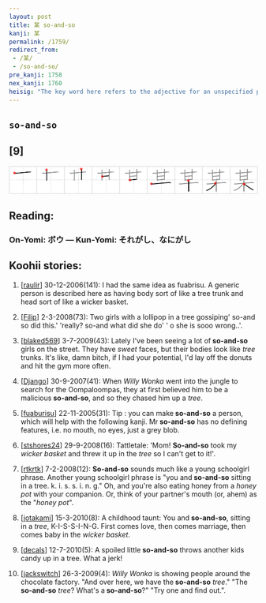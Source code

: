 ```yaml
---
layout: post
title: 某 so-and-so
kanji: 某
permalink: /1759/
redirect_from:
 - /某/
 - /so-and-so/
pre_kanji: 1758
nex_kanji: 1760
heisig: "The key word here refers to the adjective for an unspecified person or thing. Its elements: <i>wicker basket</i> . . . <i>tree</i>."
---
```


## `so-and-so`

## [9]

<div class="stroke"><img src="../images/E69F90.png" /></div>

## Reading:

### On-Yomi: ボウ &mdash; Kun-Yomi: それがし、なにがし

## Koohii stories:

1) [<a href="http://kanji.koohii.com/profile/raulir">raulir</a>] 30-12-2006(141): I had the same idea as fuabrisu. A generic person is described here as having body sort of like a tree trunk and head sort of like a wicker basket. 

2) [<a href="http://kanji.koohii.com/profile/Filip">Filip</a>] 2-3-2008(73): Two girls with a lollipop in a tree gossiping&#039; so-and so did this.&#039; &#039;really? so-and what did she do&#039; &#039; o she is sooo wrong..&#039;. 

3) [<a href="http://kanji.koohii.com/profile/blaked569">blaked569</a>] 3-7-2009(43): Lately I&#039;ve been seeing a lot of<strong> so-and-so</strong> girls on the street. They have <em>sweet</em> faces, but their bodies look like <em>tree</em> trunks. It&#039;s like, damn bitch, if I had your potential, I&#039;d lay off the donuts and hit the gym more often. 

4) [<a href="http://kanji.koohii.com/profile/Django">Django</a>] 30-9-2007(41): When <em>Willy Wonka</em> went into the jungle to search for the Oompaloompas, they at first believed him to be a malicious<strong> so-and-so</strong>, and so they chased him up a <em>tree</em>. 

5) [<a href="http://kanji.koohii.com/profile/fuaburisu">fuaburisu</a>] 22-11-2005(31): Tip : you can make<strong> so-and-so</strong> a person, which will help with the following kanji. Mr<strong> so-and-so</strong> has no defining features, i.e. no mouth, no eyes, just a grey blob. 

6) [<a href="http://kanji.koohii.com/profile/stshores24">stshores24</a>] 29-9-2008(16): Tattletale: &#039;Mom! <strong>So-and-so</strong> took my <em>wicker basket</em> and threw it up in the <em>tree</em> so I can&#039;t get to it!&#039;. 

7) [<a href="http://kanji.koohii.com/profile/rtkrtk">rtkrtk</a>] 7-2-2008(12): <strong>So-and-so</strong> sounds much like a young schoolgirl phrase. Another young schoolgirl phrase is &quot;you and<strong> so-and-so</strong> sitting in a tree. k. i. s. s. i. n. g.&quot; Oh, and you&#039;re also eating honey from a <em>honey pot</em> with your companion. Or, think of your partner&#039;s mouth (or, ahem) as the &quot;<em>honey pot</em>&quot;. 

8) [<a href="http://kanji.koohii.com/profile/jotakami">jotakami</a>] 15-3-2010(8): A childhood taunt: You and<strong> so-and-so</strong>, sitting in a <em>tree</em>, K-I-S-S-I-N-G. First comes love, then comes marriage, then comes baby in the <em>wicker basket</em>. 

9) [<a href="http://kanji.koohii.com/profile/decals">decals</a>] 12-7-2010(5): A spoiled little<strong> so-and-so</strong> throws another kids candy up in a tree. What a jerk! 

10) [<a href="http://kanji.koohii.com/profile/jackswitch">jackswitch</a>] 26-3-2009(4): <em>Willy Wonka</em> is showing people around the chocolate factory. &quot;And over here, we have the<strong> so-and-so</strong> <em>tree</em>.&quot; &quot;The<strong> so-and-so</strong> <em>tree</em>? What&#039;s a<strong> so-and-so</strong>?&quot; &quot;Try one and find out.&quot;. 
